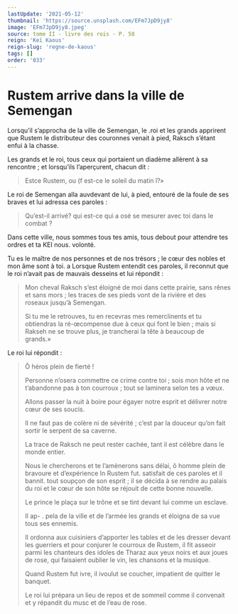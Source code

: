 ```yaml
---
lastUpdate: '2021-05-12'
thumbnail: 'https://source.unsplash.com/EFm7JpD9jy8'
image: 'EFm7JpD9jy8.jpeg'
source: tome II - livre des rois - P. 58
reign: 'Keï Kaous'
reign-slug: 'regne-de-kaous'
tags: []
order: '033'
---
```


# Rustem arrive dans la ville de Semengan

Lorsqu’il s’approcha de la ville de Semengan, le
.roi et les grands apprirent que Rustem le distributeur des couronnes venait à pied, Raksch s’étant enfui à la chasse.

Les grands et le roi, tous ceux qui portaient un diadème allèrent à sa rencontre ; et lorsqu’ils l’aperçurent, chacun dit :

> Estce Rustem, ou
(f est-ce le soleil du matin î?»

Le roi de Semengan alla auvdevant de lui, à pied, entouré de la foule de ses braves et lui adressa ces paroles :

> Qu’est-il arrivé?
qui est-ce qui a osé se mesurer avec toi dans le combat ?

Dans cette ville, nous sommes tous tes amis, tous debout pour attendre tes ordres et ta KEI nous. volonté.

Tu es le maître de nos personnes et de nos trésors ; le cœur des nobles et mon âme sont à toi. a Lorsque Rustem entendit ces paroles, il reconnut que le roi n’avait pas de mauvais desseins et lui répondit :

> Mon cheval Raksch s’est éloigné de moi dans cette prairie, sans rênes et sans mors ; les traces de ses pieds vont de la rivière et des roseaux jusqu’à Semengan.
>
> Si tu me le retrouves, tu en recevras mes remerclinents et tu obtiendras la ré-œcompense due à ceux qui font le bien ; mais si Rakseh ne se trouve plus, je trancherai la tête à beaucoup de grands.»

Le roi lui répondit :

> Ô héros plein de fierté !
>
> Personne n’osera commettre ce crime contre toi ; sois mon hôte et ne t’abandonne pas à ton courroux ; tout se laminera selon tes a vœux.
>
> Allons passer la nuit à boire pour égayer notre esprit et délivrer notre cœur de ses soucis.
>
> Il ne faut pas de colère ni de sévérité ; c’est par la douceur qu’on fait sortir le serpent de sa caverne.
>
> La trace de Raksch ne peut rester cachée, tant il est célèbre dans le monde entier.
>
> Nous le chercherons et te I’amènerons sans délai, ô homme plein de bravoure et d’expérience In Rustem fut. satisfait de ces paroles et il bannit. tout soupçon de son esprit ; il se décida à se rendre au palais du roi et le cœur de son hôte se réjouit de cette bonne nouvelle.
>
> Le prince le plaça sur le trône et se tint devant lui comme un esclave.
>
> Il ap- .
pela de la ville et de l’armée les grands et éloigna de sa vue tous ses ennemis.
>
> Il ordonna aux cuisiniers d’apporter les tables et de les dresser devant les guerriers et pour conjurer le courroux de Rustem, il fit asseoir parmi les chanteurs des idoles de Tharaz aux yeux noirs et aux joues de rose, qui faisaient oublier le vin, les chansons et la musique.
>
> Quand Rustem fut ivre, il ivoulut se coucher, impatient de quitter le banquet.
>
> Le roi lui prépara un lieu de repos et de sommeil comme il convenait et y répandit du musc et de l’eau de rose.
